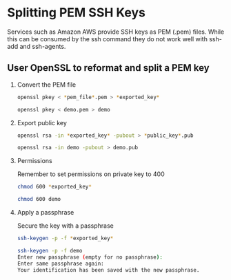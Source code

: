 # Splitting PEM SSH Keys

Services such as Amazon AWS provide SSH keys as PEM (.pem) files.  While this can be consumed by the ssh command they do not work well with ssh-add and ssh-agents.

## User OpenSSL to reformat and split a PEM key

1. Convert the PEM file

    ```bash
    openssl pkey < *pem_file*.pem > *exported_key*
    ```

    ```bash
    openssl pkey < demo.pem > demo
    ```

1. Export public key

    ```bash
    openssl rsa -in *exported_key* -pubout > *public_key*.pub
    ```

    ```bash
    openssl rsa -in demo -pubout > demo.pub
    ```

1. Permissions

    Remember to set permissions on private key to 400

    ```bash
    chmod 600 *exported_key*
    ```

    ```bash
    chmod 600 demo
    ```

1. Apply a passphrase

    Secure the key with a passphrase

    ```bash
    ssh-keygen -p -f *exported_key*
    ```

    ```bash
    ssh-keygen -p -f demo
    Enter new passphrase (empty for no passphrase): 
    Enter same passphrase again: 
    Your identification has been saved with the new passphrase.
    ```
